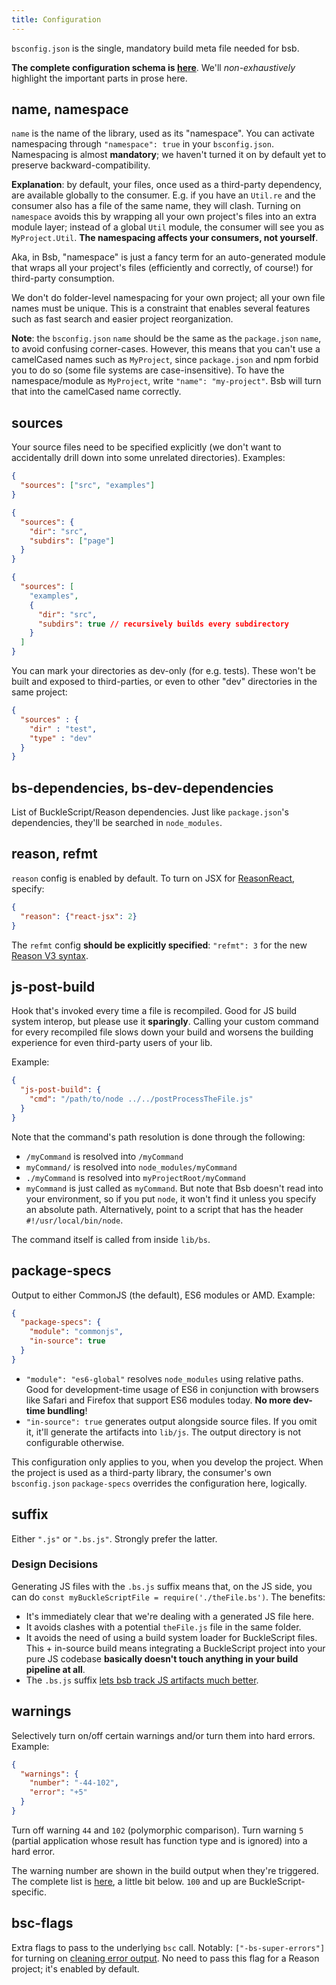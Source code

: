 ```yaml
---
title: Configuration
---
```


`bsconfig.json` is the single, mandatory build meta file needed for bsb.

**The complete configuration schema is [here](https://bucklescript.github.io/bucklescript/docson/#build-schema.json)**. We'll _non-exhaustively_ highlight the important parts in prose here.

## name, namespace

`name` is the name of the library, used as its "namespace". You can activate namespacing through `"namespace": true` in your `bsconfig.json`. Namespacing is almost **mandatory**; we haven't turned it on by default yet to preserve backward-compatibility.

**Explanation**: by default, your files, once used as a third-party dependency, are available globally to the consumer. E.g. if you have an `Util.re` and the consumer also has a file of the same name, they will clash. Turning on `namespace` avoids this by wrapping all your own project's files into an extra module layer; instead of a global `Util` module, the consumer will see you as `MyProject.Util`. **The namespacing affects your consumers, not yourself**.

Aka, in Bsb, "namespace" is just a fancy term for an auto-generated module that wraps all your project's files (efficiently and correctly, of course!) for third-party consumption.

We don't do folder-level namespacing for your own project; all your own file names must be unique. This is a constraint that enables several features such as fast search and easier project reorganization.

**Note**: the `bsconfig.json` `name` should be the same as the `package.json` `name`, to avoid confusing corner-cases. However, this means that you can't use a camelCased names such as `MyProject`, since `package.json` and npm forbid you to do so (some file systems are case-insensitive). To have the namespace/module as `MyProject`, write `"name": "my-project"`. Bsb will turn that into the camelCased name correctly.

## sources

Your source files need to be specified explicitly (we don't want to accidentally drill down into some unrelated directories). Examples:

```json
{
  "sources": ["src", "examples"]
}
```
```json
{
  "sources": {
    "dir": "src",
    "subdirs": ["page"]
  }
}
```

```json
{
  "sources": [
    "examples",
    {
      "dir": "src",
      "subdirs": true // recursively builds every subdirectory
    }
  ]
}
```

You can mark your directories as dev-only (for e.g. tests). These won't be built and exposed to third-parties, or even to other "dev" directories in the same project:

```json
{
  "sources" : {
    "dir" : "test",
    "type" : "dev"
  }
}
```

## bs-dependencies, bs-dev-dependencies

List of BuckleScript/Reason dependencies. Just like `package.json`'s dependencies, they'll be searched in `node_modules`.

## reason, refmt

`reason` config is enabled by default. To turn on JSX for [ReasonReact](https://reasonml.github.io/reason-react/), specify:

```json
{
  "reason": {"react-jsx": 2}
}
```

The `refmt` config **should be explicitly specified**: `"refmt": 3` for the new [Reason V3 syntax](https://reasonml.github.io/blog/2017/10/27/reason3.html).

## js-post-build

Hook that's invoked every time a file is recompiled. Good for JS build system interop, but please use it **sparingly**. Calling your custom command for every recompiled file slows down your build and worsens the building experience for even third-party users of your lib.

Example:

```json
{
  "js-post-build": {
    "cmd": "/path/to/node ../../postProcessTheFile.js"
  }
}
```

Note that the command's path resolution is done through the following:

- `/myCommand` is resolved into `/myCommand`
- `myCommand/` is resolved into `node_modules/myCommand`
- `./myCommand` is resolved into `myProjectRoot/myCommand`
- `myCommand` is just called as `myCommand`. But note that Bsb doesn't read into your environment, so if you put `node`, it won't find it unless you specify an absolute path. Alternatively, point to a script that has the header `#!/usr/local/bin/node`.

The command itself is called from inside `lib/bs`.

## package-specs

Output to either CommonJS (the default), ES6 modules or AMD. Example:

```json
{
  "package-specs": {
    "module": "commonjs",
    "in-source": true
  }
}
```

- `"module": "es6-global"` resolves `node_modules` using relative paths. Good for development-time usage of ES6 in conjunction with browsers like Safari and Firefox that support ES6 modules today. **No more dev-time bundling**!
- `"in-source": true` generates output alongside source files. If you omit it, it'll generate the artifacts into `lib/js`. The output directory is not configurable otherwise.

This configuration only applies to you, when you develop the project. When the project is used as a third-party library, the consumer's own `bsconfig.json` `package-specs` overrides the configuration here, logically.

## suffix

Either `".js"` or `".bs.js"`. Strongly prefer the latter.

### Design Decisions

Generating JS files with the `.bs.js` suffix means that, on the JS side, you can do `const myBuckleScriptFile = require('./theFile.bs')`. The benefits:

- It's immediately clear that we're dealing with a generated JS file here.
- It avoids clashes with a potential `theFile.js` file in the same folder.
- It avoids the need of using a build system loader for BuckleScript files. This + in-source build means integrating a BuckleScript project into your pure JS codebase **basically doesn't touch anything in your build pipeline at all**.
- The `.bs.js` suffix [lets bsb track JS artifacts much better](build-overview.md#tips-tricks).

## warnings

Selectively turn on/off certain warnings and/or turn them into hard errors. Example:

```json
{
  "warnings": {
    "number": "-44-102",
    "error": "+5"
  }
}
```

Turn off warning `44` and `102` (polymorphic comparison). Turn warning `5` (partial application whose result has function type and is ignored) into a hard error.

The warning number are shown in the build output when they're triggered. The complete list is [here](https://caml.inria.fr/pub/docs/manual-ocaml/comp.html#sec281), a little bit below. `100` and up are BuckleScript-specific.

## bsc-flags

Extra flags to pass to the underlying `bsc` call. Notably: `["-bs-super-errors"]` for turning on [cleaning error output](https://reasonml.github.io/blog/2017/08/25/way-nicer-error-messages.html). No need to pass this flag for a Reason project; it's enabled by default.
